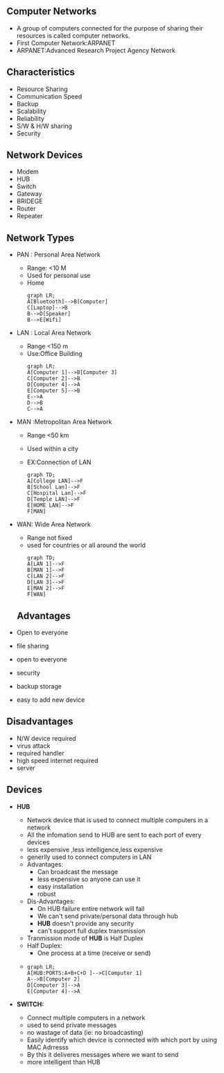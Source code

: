 ## Computer Networks

- A group of computers connected for the purpose of sharing their resources is called computer networks.
- First Computer Network:ARPANET
- ARPANET:Advanced Research Project Agency Network

## Characteristics

- Resource Sharing
- Communication Speed
- Backup
- Scalability
- Reliability
- S/W & H/W sharing
- Security

## Network Devices

- Modem
- HUB
- Switch
- Gateway
- BRIDEGE
- Router
- Repeater

## Network Types

- PAN : Personal Area Network

  - Range: <10 M
  - Used for personal use
  - Home
    ```mermaid
    graph LR;
    A[Bluetooth]-->B[Computer]
    C[Laptop]-->B
    B-->D[Speaker]
    B-->E[Wifi]
    ```
- LAN : Local Area Network

  - Range <150 m
  - Use:Office Building
    ```mermaid
    graph LR;
    A[Computer 1]-->B[Computer 3]
    C[Computer 2]-->B
    D[Computer 4]-->A
    E[Computer 5]-->B
    E-->A
    D-->B
    C-->A
    ```
- MAN :Metropolitan Area Network

  - Range <50 km
  - Used within a city
  - EX:Connection of LAN

    ```mermaid
    graph TD;
    A[College LAN]-->F
    B[School Lan]-->F
    C[Hospital Lan]-->F
    D[Temple LAN]-->F
    E[HOME LAN]-->F
    F[MAN]
    ```
- WAN: Wide Area Network

  - Range not fixed
  - used for countries or all around the world
    ```mermaid
    graph TD;
    A[LAN 1]-->F
    B[MAN 1]-->F
    C[LAN 2]-->F
    D[LAN 3]-->F
    E[MAN 2]-->F
    F[WAN]
    ```

  ## Advantages
- Open to everyone
- file sharing
- open to everyone
- security
- backup storage
- easy to add new device

## Disadvantages

- N/W device required
- virus attack
- required handler
- high speed internet required
- server

## Devices

- **HUB**

  - Network device that is used to connect multiple computers in a network
  - All the infomation send to HUB are sent to each port of every devices
  - less expensive ,less intelligence,less expensive
  - generlly used to connect computers in LAN
  - Advantages:
    - Can broadcast the message
    - less expensive so anyone can use it
    - easy installation
    - robust
  - Dis-Advantages:
    - On HUB failure entire network will fail
    - We can't send private/personal data through hub
    - **HUB** doesn't provide any security
    - can't support full duplex transmission
  - Tranmission mode of **HUB** is Half Duplex
  - Half Duplex:
    - One process at a time (receive or send)
  - ```mermaid
    graph LR;
    A[HUB:PORTS:A+B+C+D ]-->C[Computer 1]
    A-->B[Computer 2]
    D[Computer 3]-->A
    E[Computer 4]-->A
    ```
- **SWITCH:**

  - Connect multiple computers in a network
  - used to send private messages
  - no wastage of data (ie: no broadcasting)
  - Easily identify which device is connected with which port by using MAC Adrresss
  - By this it deliveres messages where we want to send
  - more intelligent than HUB

